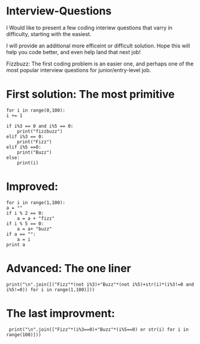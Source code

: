 # Interview-Questions
I Would like to present a few coding interiew questions that varry in difficulty, 
starting with the easiest.

I will provide an additional more efficeint or difficult solution. 
Hope this will help you code better, and even help land that next job! 

Fizzbuzz:
The first coding problem is an easier one, 
and perhaps one of the most popular interview questions for junior/entry-level job.

# **First solution: The most primitive**


    for i in range(0,100):
    i += 1
    
    if i%3 == 0 and i%5 == 0:
        print("fizzbuzz")
    elif i%3 == 0:
        print("Fizz")
    elif i%5 ==0:
        print("Buzz")
    else:
        print(i)



# Improved:

    for i in range(1,100):
    a = ""
    if i % 2 == 0:
        a = a + "fizz"
    if i % 5 == 0:
        a = a+ "buzz"
    if a == "":
        a = i
    print a
  
  
  
 # Advanced: The one liner
 
    print("\n".join([("Fizz"*(not i%3)+"Buzz"*(not i%5)+str(i)*(i%3!=0 and i%5!=0)) for i in range(1,100)]))
    
    
    
 # The last improvment:
 
     print("\n".join(["Fizz"*(i%3==0)+"Buzz"*(i%5==0) or str(i) for i in range(100)]))
